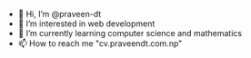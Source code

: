 - 👋 Hi, I’m @praveen-dt
- 👀 I’m interested in web development
- 🌱 I’m currently learning computer science and mathematics
- 📫 How to reach me "cv.praveendt.com.np"

<!---
praveen-dt/praveen-dt is a ✨ special ✨ repository because its `README.md` (this file) appears on your GitHub profile.
You can click the Preview link to take a look at your changes.
--->
